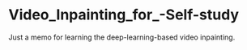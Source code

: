 # Video_Inpainting_for_-Self-study
Just a memo for learning the deep-learning-based video inpainting.
